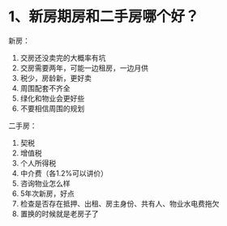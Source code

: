 # 1、新房期房和二手房哪个好？

新房：
1. 交房还没卖完的大概率有坑
2. 交房需要两年，可能一边租房，一边月供
3. 税少，房龄新，更好卖
4. 周围配套不齐全
5. 绿化和物业会更好些
6. 不要相信周围的规划

二手房：
1. 契税
2. 增值税
3. 个人所得税
4. 中介费（各1.2%可以讲价）
5. 咨询物业怎么样
6. 5年次新房，好点
7. 检查是否存在抵押、出租、房主身份、共有人、物业水电费拖欠
8. 置换的时候就是老房子了
